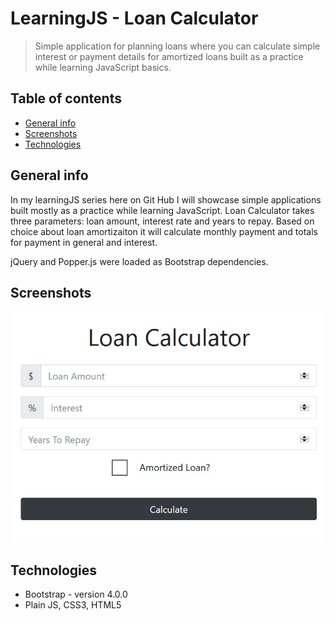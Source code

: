 # LearningJS - Loan Calculator
> Simple application for planning loans where you can calculate simple interest or payment details for amortized loans built as a practice while learning JavaScript basics.

## Table of contents
* [General info](#general-info)
* [Screenshots](#screenshots)
* [Technologies](#technologies)

## General info
In my learningJS series here on Git Hub I will showcase simple applications built mostly as a practice while learning JavaScript. Loan Calculator takes three parameters: loan amount, interest rate and years to repay. Based on choice about loan amortizaiton it will calculate monthly payment and totals for payment in general and interest. 

jQuery and Popper.js were loaded as Bootstrap dependencies.

## Screenshots
![Example screenshot](screenshot.jpeg)

## Technologies
* Bootstrap - version 4.0.0
* Plain JS, CSS3, HTML5


